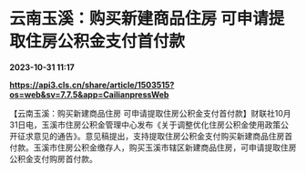 # 云南玉溪：购买新建商品住房 可申请提取住房公积金支付首付款

**2023-10-31 11:17**

**https://api3.cls.cn/share/article/1503515?os=web&sv=7.7.5&app=CailianpressWeb**

【云南玉溪：购买新建商品住房 可申请提取住房公积金支付首付款】财联社10月31日电，玉溪市住房公积金管理中心发布《关于调整优化住房公积金使用政策公开征求意见的通告》。意见稿提出，支持提取住房公积金支付购买新建商品住房首付款。玉溪市住房公积金缴存人，购买玉溪市辖区新建商品住房，可申请提取住房公积金支付购房首付款。